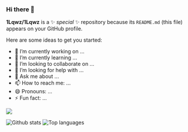 ### Hi there 👋


**1Lqwz/1Lqwz** is a ✨ _special_ ✨ repository because its `README.md` (this file) appears on your GitHub profile.

Here are some ideas to get you started:

- 🔭 I’m currently working on ...
- 🌱 I’m currently learning ...
- 👯 I’m looking to collaborate on ...
- 🤔 I’m looking for help with ...
- 💬 Ask me about ...
- 📫 How to reach me: ...
- 😄 Pronouns: ...
- ⚡ Fun fact: ...

<img src ="https://img.shields.io/badge/-HTML-e34f26?logo=html5&logoColor=fff">

![Github stats](https://github-readme-stats.vercel.app/api?username=1Lqwz&count_private=true&show_icons=true&theme=radical)
![Top languages](https://github-readme-stats.vercel.app/api/top-langs/?username=1LQWZ&show_icons=true&theme=radical)
